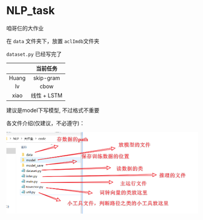 # NLP_task

咱哥仨的大作业

在 `data`  文件夹下，放置 `aclImdb`文件夹

`dataset.py` 已经写完了

|       | 当前任务      |
|:-----:|:---------:|
| Huang | skip-gram |
| lv    | cbow      |
| xiao  | 线性 + LSTM |

建议是model下写模型, 不过格式不重要

各文件介绍(仅建议，不必遵守)：

![](./src/introduce.png)